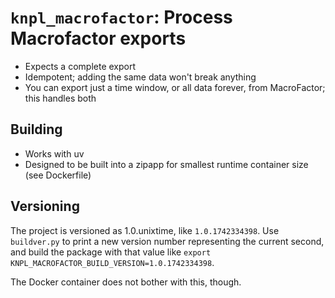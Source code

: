 # `knpl_macrofactor`: Process Macrofactor exports

* Expects a complete export
* Idempotent; adding the same data won't break anything
* You can export just a time window, or all data forever, from MacroFactor; this handles both

## Building

* Works with uv
* Designed to be built into a zipapp for smallest runtime container size
  (see Dockerfile)

## Versioning

The project is versioned as 1.0.unixtime, like `1.0.1742334398`.
Use `buildver.py` to print a new version number representing the current second,
and build the package with that value like
`export KNPL_MACROFACTOR_BUILD_VERSION=1.0.1742334398`.

The Docker container does not bother with this, though.
